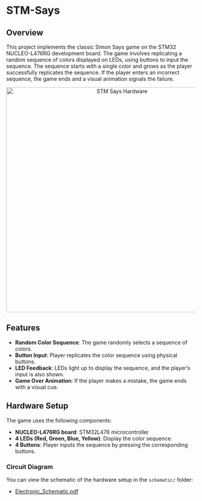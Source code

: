 # STM-Says

## Overview

This project implements the classic Simon Says game on the STM32 NUCLEO-L476RG development board. The game involves replicating a random sequence of colors displayed on LEDs, using buttons to input the sequence. The sequence starts with a single color and grows as the player successfully replicates the sequence. If the player enters an incorrect sequence, the game ends and a visual animation signals the failure.

<p align="center">
    <img src="media/SimoneSays_photo.jpg" alt="STM Says Hardware" width="600"/>
</p>

## Features

- **Random Color Sequence**: The game randomly selects a sequence of colors.
- **Button Input**: Player replicates the color sequence using physical buttons.
- **LED Feedback**: LEDs light up to display the sequence, and the player’s input is also shown.
- **Game Over Animation**: If the player makes a mistake, the game ends with a visual cue.

## Hardware Setup

The game uses the following components:
- **NUCLEO-L476RG board**: STM32L476 microcontroller
- **4 LEDs (Red, Green, Blue, Yellow)**: Display the color sequence.
- **4 Buttons**: Player inputs the sequence by pressing the corresponding buttons.

### Circuit Diagram
You can view the schematic of the hardware setup in the `schematic/` folder:
- [Electronic_Schematic.pdf](schematic/Electronic_Schematic.pdf)
